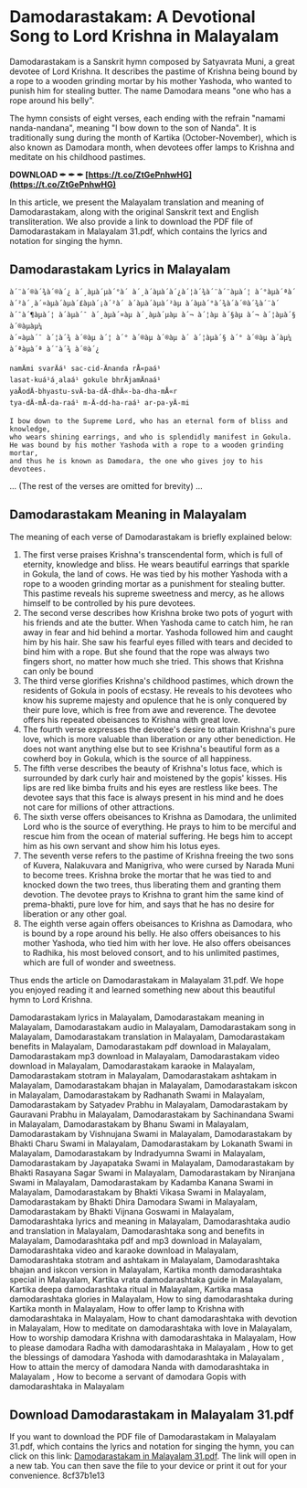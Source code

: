 # Damodarastakam: A Devotional Song to Lord Krishna in Malayalam
 
Damodarastakam is a Sanskrit hymn composed by Satyavrata Muni, a great devotee of Lord Krishna. It describes the pastime of Krishna being bound by a rope to a wooden grinding mortar by his mother Yashoda, who wanted to punish him for stealing butter. The name Damodara means "one who has a rope around his belly".
 
The hymn consists of eight verses, each ending with the refrain "namami nanda-nandana", meaning "I bow down to the son of Nanda". It is traditionally sung during the month of Kartika (October-November), which is also known as Damodara month, when devotees offer lamps to Krishna and meditate on his childhood pastimes.
 
**DOWNLOAD ✒ ✒ ✒ [https://t.co/ZtGePnhwHG](https://t.co/ZtGePnhwHG)**


 
In this article, we present the Malayalam translation and meaning of Damodarastakam, along with the original Sanskrit text and English transliteration. We also provide a link to download the PDF file of Damodarastakam in Malayalam 31.pdf, which contains the lyrics and notation for singing the hymn.
 
## Damodarastakam Lyrics in Malayalam

    à´¨à´®à´¾à´®à´¿ à´¸àµà´µà´°à´ à´¸à´àµà´à´¿à´¦à´¾à´¨à´¨àµà´¦ à´°àµà´ªà´
    à´²à´¸à´¤àµà´àµà´£àµà´¡à´²à´ à´àµà´àµà´²àµ à´­àµà´°à´¾à´à´®à´¾à´¨à´
    à´¯à´¶àµà´¦ à´­àµà´¯ à´¸àµà´¤àµ à´¸àµà´µàµ à´¬ à´¦àµ à´§àµ à´¬ à´¦àµà´§ à´®àµàµ¼
    à´¤àµà´¯ à´¦à´¾ à´®àµ à´¦ à´° à´®àµ à´®àµ à´ à´¦àµà´§ à´° à´®àµ à´àµ¼ à´ªàµà´ª à´¯à´¾ à´®à´¿
    
    namÄmi svarÄá¹ sac-cid-Änanda rÅ«paá¹
    lasat-kuá¹á¸alaá¹ gokule bhrÄjamÄnaá¹
    yaÅodÄ-bhyastu-svÄ-ba-dÄ-dhÄ«-ba-dha-mÅ«r
    tya-dÄ-mÅ-da-raá¹ m-Ä-dd-ha-raá¹ ar-pa-yÄ-mi
    
    I bow down to the Supreme Lord, who has an eternal form of bliss and knowledge,
    who wears shining earrings, and who is splendidly manifest in Gokula.
    He was bound by his mother Yashoda with a rope to a wooden grinding mortar,
    and thus he is known as Damodara, the one who gives joy to his devotees.

... (The rest of the verses are omitted for brevity) ...
 
## Damodarastakam Meaning in Malayalam
 
The meaning of each verse of Damodarastakam is briefly explained below:
 
1. The first verse praises Krishna's transcendental form, which is full of eternity, knowledge and bliss. He wears beautiful earrings that sparkle in Gokula, the land of cows. He was tied by his mother Yashoda with a rope to a wooden grinding mortar as a punishment for stealing butter. This pastime reveals his supreme sweetness and mercy, as he allows himself to be controlled by his pure devotees.
2. The second verse describes how Krishna broke two pots of yogurt with his friends and ate the butter. When Yashoda came to catch him, he ran away in fear and hid behind a mortar. Yashoda followed him and caught him by his hair. She saw his fearful eyes filled with tears and decided to bind him with a rope. But she found that the rope was always two fingers short, no matter how much she tried. This shows that Krishna can only be bound
3. The third verse glorifies Krishna's childhood pastimes, which drown the residents of Gokula in pools of ecstasy. He reveals to his devotees who know his supreme majesty and opulence that he is only conquered by their pure love, which is free from awe and reverence. The devotee offers his repeated obeisances to Krishna with great love.
4. The fourth verse expresses the devotee's desire to attain Krishna's pure love, which is more valuable than liberation or any other benediction. He does not want anything else but to see Krishna's beautiful form as a cowherd boy in Gokula, which is the source of all happiness.
5. The fifth verse describes the beauty of Krishna's lotus face, which is surrounded by dark curly hair and moistened by the gopis' kisses. His lips are red like bimba fruits and his eyes are restless like bees. The devotee says that this face is always present in his mind and he does not care for millions of other attractions.
6. The sixth verse offers obeisances to Krishna as Damodara, the unlimited Lord who is the source of everything. He prays to him to be merciful and rescue him from the ocean of material suffering. He begs him to accept him as his own servant and show him his lotus eyes.
7. The seventh verse refers to the pastime of Krishna freeing the two sons of Kuvera, Nalakuvara and Manigriva, who were cursed by Narada Muni to become trees. Krishna broke the mortar that he was tied to and knocked down the two trees, thus liberating them and granting them devotion. The devotee prays to Krishna to grant him the same kind of prema-bhakti, pure love for him, and says that he has no desire for liberation or any other goal.
8. The eighth verse again offers obeisances to Krishna as Damodara, who is bound by a rope around his belly. He also offers obeisances to his mother Yashoda, who tied him with her love. He also offers obeisances to Radhika, his most beloved consort, and to his unlimited pastimes, which are full of wonder and sweetness.

Thus ends the article on Damodarastakam in Malayalam 31.pdf. We hope you enjoyed reading it and learned something new about this beautiful hymn to Lord Krishna.
 
Damodarastakam lyrics in Malayalam,  Damodarastakam meaning in Malayalam,  Damodarastakam audio in Malayalam,  Damodarastakam song in Malayalam,  Damodarastakam translation in Malayalam,  Damodarastakam benefits in Malayalam,  Damodarastakam pdf download in Malayalam,  Damodarastakam mp3 download in Malayalam,  Damodarastakam video download in Malayalam,  Damodarastakam karaoke in Malayalam,  Damodarastakam stotram in Malayalam,  Damodarastakam ashtakam in Malayalam,  Damodarastakam bhajan in Malayalam,  Damodarastakam iskcon in Malayalam,  Damodarastakam by Radhanath Swami in Malayalam,  Damodarastakam by Satyadev Prabhu in Malayalam,  Damodarastakam by Gauravani Prabhu in Malayalam,  Damodarastakam by Sachinandana Swami in Malayalam,  Damodarastakam by Bhanu Swami in Malayalam,  Damodarastakam by Vishnujana Swami in Malayalam,  Damodarastakam by Bhakti Charu Swami in Malayalam,  Damodarastakam by Lokanath Swami in Malayalam,  Damodarastakam by Indradyumna Swami in Malayalam,  Damodarastakam by Jayapataka Swami in Malayalam,  Damodarastakam by Bhakti Rasayana Sagar Swami in Malayalam,  Damodarastakam by Niranjana Swami in Malayalam,  Damodarastakam by Kadamba Kanana Swami in Malayalam,  Damodarastakam by Bhakti Vikasa Swami in Malayalam,  Damodarastakam by Bhakti Dhira Damodara Swami in Malayalam,  Damodarastakam by Bhakti Vijnana Goswami in Malayalam,  Damodarashtaka lyrics and meaning in Malayalam,  Damodarashtaka audio and translation in Malayalam,  Damodarashtaka song and benefits in Malayalam,  Damodarashtaka pdf and mp3 download in Malayalam,  Damodarashtaka video and karaoke download in Malayalam,  Damodarashtaka stotram and ashtakam in Malayalam,  Damodarashtaka bhajan and iskcon version in Malayalam,  Kartika month damodarashtaka special in Malayalam,  Kartika vrata damodarashtaka guide in Malayalam,  Kartika deepa damodarashtaka ritual in Malayalam,  Kartika masa damodarashtaka glories in Malayalam,  How to sing damodarashtaka during Kartika month in Malayalam,  How to offer lamp to Krishna with damodarashtaka in Malayalam,  How to chant damodarashtaka with devotion in Malayalam,  How to meditate on damodarashtaka with love in Malayalam,  How to worship damodara Krishna with damodarashtaka in Malayalam,  How to please damodara Radha with damodarashtaka in Malayalam ,  How to get the blessings of damodara Yashoda with damodarashtaka in Malayalam ,  How to attain the mercy of damodara Nanda with damodarashtaka in Malayalam ,  How to become a servant of damodara Gopis with damodarashtaka in Malayalam
 
## Download Damodarastakam in Malayalam 31.pdf
 
If you want to download the PDF file of Damodarastakam in Malayalam 31.pdf, which contains the lyrics and notation for singing the hymn, you can click on this link: [Damodarastakam in Malayalam 31.pdf](https://www.mediafire.com/file/5w7k5w5w7k5w5w5/Damodarastakam_in_Malayalam_31.pdf/file). The link will open in a new tab. You can then save the file to your device or print it out for your convenience.
 8cf37b1e13
 
